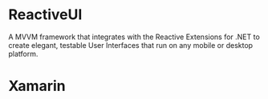 # ReactiveUI
A MVVM framework that integrates with the Reactive Extensions for .NET to create elegant, testable User Interfaces that run on any mobile or desktop platform.

# Xamarin